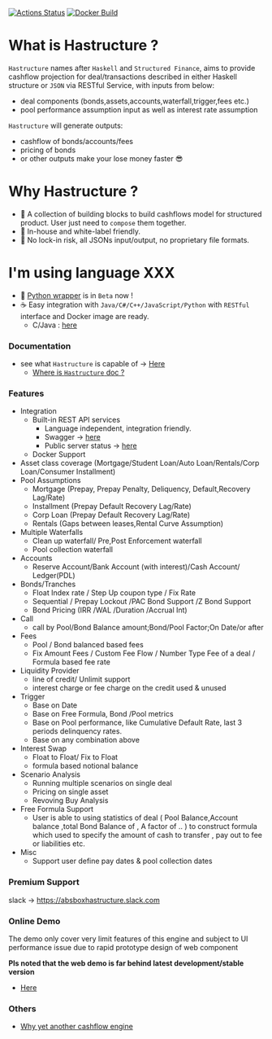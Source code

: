 [![Actions Status](https://github.com/yellowbean/Hastructure/workflows/Haskell%20CI/badge.svg)](https://github.com/yellowbean/Hastructure/actions)
[![Docker Build](https://img.shields.io/docker/v/yellowbean/hastructure?color=green&label=docker)](https://hub.docker.com/r/yellowbean/hastructure)

# What is Hastructure ?

``Hastructure`` names after ``Haskell`` and ``Structured Finance``, aims to provide cashflow projection for deal/transactions described in either Haskell structure or ``JSON`` via RESTful Service, with inputs from below:

* deal components (bonds,assets,accounts,waterfall,trigger,fees etc.) 
* pool performance assumption input as well as interest rate assumption

``Hastructure`` will generate outputs:

* cashflow of bonds/accounts/fees
* pricing of bonds
* or other outputs make your lose money faster :sunglasses:

# Why Hastructure ?

* :bricks: A collection of building blocks to build cashflows model for structured product. User just need to `compose` them together.
* :car: In-house and white-label friendly.
* :flags: No lock-in risk, all JSONs input/output, no proprietary file formats.

# I'm using language XXX

* :snake: [Python wrapper](https://github.com/yellowbean/PyABS) is in ``Beta`` now !
* :coffee: Easy integration with ``Java/C#/C++/JavaScript/Python`` with ``RESTful`` interface and Docker image are ready. 
  * C/Java : [here](https://github.com/yellowbean/Hastructure/issues/106)

### Documentation

* see what `Hastructure` is capable of -> [Here](https://absbox-doc.readthedocs.io/en/latest/)
  * [Where is `Hastructure` doc ? ](https://github.com/yellowbean/Hastructure/wiki/Where-is-documentation-of-Hastructure-%3F)

### Features
* Integration
  * Built-in REST API services
    * Language independent, integration friendly.
    * Swagger -> [here](https://github.com/yellowbean/Hastructure/blob/master/swagger.json)
    * Public server status -> [here](https://absbox.org)
  * Docker Support 
* Asset class coverage (Mortgage/Student Loan/Auto Loan/Rentals/Corp Loan/Consumer Installment)
* Pool Assumptions
  * Mortgage (Prepay, Prepay Penalty, Deliquency, Default,Recovery Lag/Rate)
  * Installment (Prepay Default Recovery Lag/Rate) 
  * Corp Loan (Prepay Default Recovery Lag/Rate)
  * Rentals (Gaps between leases,Rental Curve Assumption) 
* Multiple Waterfalls
  * Clean up waterfall/ Pre,Post Enforcement waterfall
  * Pool collection waterfall
* Accounts
  * Reserve Account/Bank Account (with interest)/Cash Account/ Ledger(PDL)
* Bonds/Tranches
  * Float Index rate / Step Up coupon type / Fix Rate
  * Sequential / Prepay Lockout /PAC Bond Support /Z Bond Support 
  * Bond Pricing (IRR /WAL /Duration /Accrual Int)
* Call
  * call by Pool/Bond Balance amount;Bond/Pool Factor;On Date/or after
* Fees
  * Pool / Bond balanced based fees 
  * Fix Amount Fees / Custom Fee Flow / Number Type Fee of a deal / Formula based fee rate 
* Liquidity Provider 
  * line of credit/ Unlimit support 
  * interest charge or fee charge on the credit used & unused
* Trigger 
  * Base on Date 
  * Base on Free Formula, Bond /Pool metrics
  * Base on Pool performance, like Cumulative Default Rate, last 3 periods delinquency rates.
  * Base on any combination above
* Interest Swap
  * Float to Float/ Fix to Float
  * formula based notional balance
* Scenario Analysis
  * Running multiple scenarios on single deal
  * Pricing on single asset 
  * Revoving Buy Analysis 
* Free Formula Support 
  * User is able to using statistics of deal ( Pool Balance,Account balance ,total Bond Balance of , A factor of .. ) to construct formula which used to specify the amount of cash to transfer , pay out to fee or liabilities etc.
* Misc
  * Support user define pay dates & pool collection dates 

### Premium Support

  slack -> https://absboxhastructure.slack.com 


### Online Demo

The demo only cover very limit features of this engine and subject to UI performance issue due to rapid prototype design of web component

**Pls noted that the web demo is far behind latest development/stable version**

* [Here](https://deal-bench.xyz)


### Others
* [Why yet another cashflow engine](https://github.com/yellowbean/Hastructure/wiki/Why-Yet-Anohter-Cashflow-Engine)
